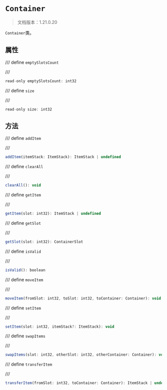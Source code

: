 # `Container`

> 文档版本：1.21.0.20

`Container`类。

## 属性

/// define
`emptySlotsCount`


///

```js
read-only emptySlotsCount: int32
```


/// define
`size`


///

```js
read-only size: int32
```


## 方法

/// define
`addItem`


///

```js
addItem(itemStack: ItemStack): ItemStack | undefined
```


/// define
`clearAll`


///

```js
clearAll(): void
```


/// define
`getItem`


///

```js
getItem(slot: int32): ItemStack | undefined
```


/// define
`getSlot`


///

```js
getSlot(slot: int32): ContainerSlot
```


/// define
`isValid`


///

```js
isValid(): boolean
```


/// define
`moveItem`


///

```js
moveItem(fromSlot: int32, toSlot: int32, toContainer: Container): void
```


/// define
`setItem`


///

```js
setItem(slot: int32, itemStack?: ItemStack): void
```


/// define
`swapItems`


///

```js
swapItems(slot: int32, otherSlot: int32, otherContainer: Container): void
```


/// define
`transferItem`


///

```js
transferItem(fromSlot: int32, toContainer: Container): ItemStack | undefined
```

